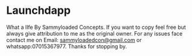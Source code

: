 # Launchdapp
What a lIfe
By Sammyloaded Concepts.
If you want to copy feel free but always give attribution to me as the original owner.
For any issues face contact me on Email: sammyloadedcon@gmail.com
or whatsapp:07015367977.
Thanks for stopping by.
